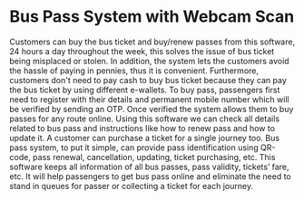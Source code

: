 # Bus Pass System with Webcam Scan
Customers can buy the bus ticket and buy/renew passes from this software, 24 hours a day throughout the week, this solves the issue of bus ticket being misplaced or stolen. In addition, the system lets the customers avoid the hassle of paying in pennies, thus it is convenient. Furthermore, customers don't need to pay cash to buy bus ticket because they can pay the bus ticket by using different e-wallets. To buy pass, passengers first need to register with their details and permanent mobile number which will be verified by sending an OTP. Once verified the system allows them to buy passes for any route online. Using this software we can check all details related to bus pass and instructions like how to renew pass and how to update it. A customer can purchase a ticket for a single journey too. Bus pass system, to put it simple, can provide pass identification using QR-code, pass renewal, cancellation, updating, ticket purchasing, etc.
This software keeps all information of all bus passes, pass validity, tickets’ fare, etc. It will help passengers to get bus pass online and eliminate the need to stand in queues for passer or collecting a ticket for each journey.

